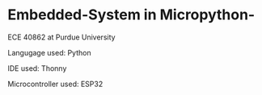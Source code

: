 # Embedded-System in Micropython-
ECE 40862 at Purdue University 

Langugage used: Python

IDE used: Thonny 

Microcontroller used: ESP32
